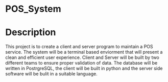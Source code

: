 # POS_System
# Description

This project is to create a client and server program to maintain a POS service. The system will be a terminal based enviorment that will present a clean and efficient user experience. Client and Server will be built by two different teams to ensure proper validation of data. The database will be written in PostrgreSQL, the client will be built in python and the server side software will be bulit in a suitable language.

